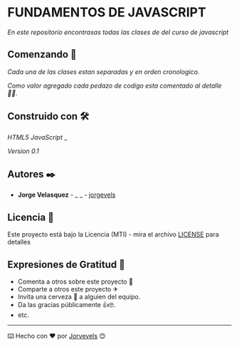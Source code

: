 # FUNDAMENTOS DE JAVASCRIPT

_En este repositorio encontrasas todas las clases de del curso de javascript_

## Comenzando 🚀

_Cada una de las clases estan separadas y en orden cronologico._

_Como valor agregado cada pedazo de codigo esta comentado al detalle 👨‍💻._

## Construido con 🛠️

_HTML5_
_JavaScript_
\_

_Version 0.1_

## Autores ✒️

- **Jorge Velasquez** - \_ \_ - [jorgevels](https://github.com/)

## Licencia 📄

Este proyecto está bajo la Licencia (MTI) - mira el archivo [LICENSE](LICENSE) para detalles

## Expresiones de Gratitud 🎁

- Comenta a otros sobre este proyecto 📢
- Comparte a otros este proyecto ✈
- Invita una cerveza 🍺 a alguien del equipo.
- Da las gracias públicamente 👍🤓.
- etc.

---

⌨️ Hecho con ❤️ por [Jorvevels](https://github.com/jorvevels) 😊
